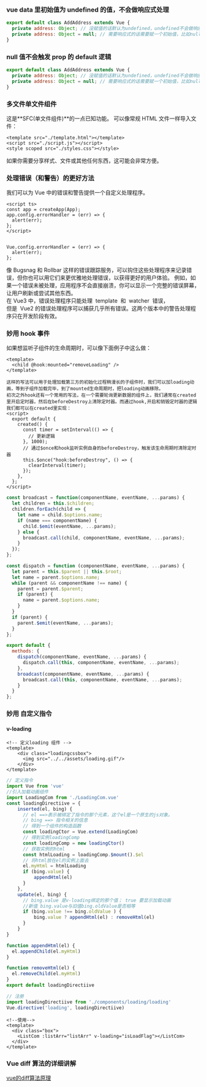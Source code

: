 ### vue data 里初始值为 undefined 的值，不会做响应式处理

```javascript
export default class AddAddress extends Vue {
  private address: Object; // 没赋值的话默认为undefined，undefined不会做响应式处理，后续的变更不会触发页面的更新
  private address: Object = null; // 需要响应式的话需要赋一个初始值，比如null
}
```

### null 值不会触发 prop 的 default 逻辑

```javascript
export default class AddAddress extends Vue {
  private address: Object; // 没赋值的话默认为undefined，undefined不会做响应式处理，后续的变更不会触发页面的更新
  private address: Object = null; // 需要响应式的话需要赋一个初始值，比如null
}
```

### 多文件单文件组件

这是**SFC(单文件组件)**的一点已知功能。
可以像常规 HTML 文件一样导入文件：

``` Vue
<template src="./template.html"></template>
<script src="./script.js"></script>
<style scoped src="./styles.css"></style>
```

如果你需要分享样式、文件或其他任何东西，这可能会非常方便。

### 处理错误（和警告）的更好方法

我们可以为 Vue 中的错误和警告提供一个自定义处理程序。

``` vue
<script ts>
const app = createApp(App);
app.config.errorHandler = (err) => {
  alert(err);
};
</script>
```


``` vue

Vue.config.errorHandler = (err) => {
  alert(err);
};

```

像 Bugsnag 和 Rollbar 这样的错误跟踪服务，可以钩住这些处理程序来记录错误，但你也可以用它们来更优雅地处理错误，以获得更好的用户体验。
例如，如果一个错误未被处理，应用程序不会直接崩溃，你可以显示一个完整的错误屏幕，让用户刷新或尝试其他东西。  
在 Vue3 中，错误处理程序只能处理  template  和  watcher  错误，  
但是  Vue2 的错误处理程序可以捕获几乎所有错误。这两个版本中的警告处理程序只在开发阶段有效。

### 妙用 hook 事件
如果想监听子组件的生命周期时，可以像下面例子中这么做：
``` vue
<template>
  <child @hook:mounted="removeLoading" />
</template>

这样的写法可以用于处理加载第三方的初始化过程稍漫长的子组件时，我们可以加loading动画，等到子组件加载完毕，到了mounted生命周期时，把loading动画移除。
初次之外hook还有一个常用的写法，在一个需要轮询更新数据的组件上，我们通常在created里开启定时器，然后在beforeDestroy上清除定时器。而通过hook,开启和销毁定时器的逻辑我们都可以在created里实现：
<script>
  export default {
    created() {
      const timer = setInterval(() => {
        // 更新逻辑
      }, 1000);
      // 通过$once和hook监听实例自身的beforeDestroy，触发该生命周期时清除定时器
      this.$once("hook:beforeDestroy", () => {
        clearInterval(timer);
      });
    },
  };
</script>
```

``` javascript
const broadcast = function(componentName, eventName, ...params) {
  let children = this.$children;
  children.forEach(child => {
    let name = child.$options.name;
    if (name === componentName) {
      child.$emit(eventName, ...params);
    } else {
      broadcast.call(child, componentName, eventName, ...params);
    }
  });
};

const dispatch = function (componentName, eventName, ...params) {
  let parent = this.$parent || this.$root;
  let name = parent.$options.name;
  while (parent && componentName !== name) {
    parent = parent.$parent;
    if (parent) {
      name = parent.$options.name;
    }
  }
  if (parent) {
    parent.$emit(eventName, ...params);
  }
};

export default {
  methods: {
    dispatch(componentName, eventName, ...params) {
      dispatch.call(this, componentName, eventName, ...params);
    },
    broadcast(componentName, eventName, ...params) {
      broadcast.call(this, componentName, eventName, ...params);
    }
  }
};
```


### 妙用 自定义指令

#### v-loading

``` vue
<!-- 定义loading 组件 -->
<template>
    <div class="loadingcssbox">
      <img src="../../assets/loading.gif"/>
    </div>
</template>
```

``` ts
// 定义指令
import Vue from 'vue'
//引入加载动画组件
import LoadingCom from './LoadingCom.vue'
const loadingDirectiive = {
    inserted(el, bing) { 
      // el ==>表示被绑定了指令的那个元素，这个el是一个原生的js对象。
      // bing ==> 指令相关的信息
      // 得到一个组件的构造函数
      const loadingCtor = Vue.extend(LoadingCom)
      // 得到实例loadingComp
      const loadingComp = new loadingCtor()
      // 获取实例的html
      const htmlLoading = loadingComp.$mount().$el
      // 将html放在el的实例上面去
      el.myHtml = htmlLoading
      if (bing.value) { 
          appendHtml(el)
      }
    },
    update(el, bing) { 
      // bing.value 是v-loading绑定的那个值； true 要显示加载动画
      //新值 bing.value与旧值bing.oldValue是否相等
      if (bing.value !== bing.oldValue ) { 
          bing.value ? appendHtml(el) : removeHtml(el)
      }
    }
}

function appendHtml(el) { 
  el.appendChild(el.myHtml)
}

function removeHtml(el) { 
  el.removeChild(el.myHtml)
}
export default loadingDirectiive
```
``` typescript
// 注册
import loadingDirectiive from './components/loading/loading'
Vue.directive('loading', loadingDirectiive)
```
``` vue
<!--使用-->
<template>
  <div class="box">
    <ListCom :listArr="listArr" v-loading="isLoadFlag"></ListCom>
  </div>
</template>
```

### Vue diff 算法的详细讲解
[vue的diff算法原理 ](https://www.cnblogs.com/wangtong111/p/11198393.html)
